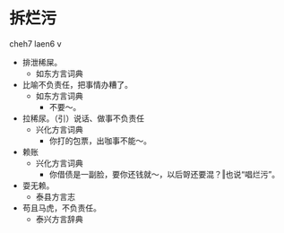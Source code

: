 # 拆烂污
cheh7 laen6 v
+ 排泄稀屎。
  * 如东方言词典
+ 比喻不负责任，把事情办糟了。
  * 如东方言词典
    - 不要～。
+ 拉稀尿。（引）说话、做事不负责任
  * 兴化方言词典
    - 你打的包票，出咖事不能～。
+ 赖账
  * 兴化方言词典
    - 你借债是一副脸，要你还钱就～，以后哿还要混？‖也说“唱烂污”。
+ 耍无赖。
  * 泰县方言志
+ 苟且马虎，不负责任。
  * 泰兴方言辞典
